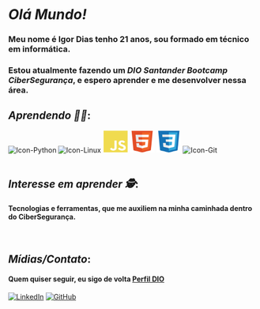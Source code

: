 # *Olá Mundo!*
### Meu nome é Igor Dias tenho 21 anos, sou formado em técnico em informática. 
### Estou atualmente fazendo um *DIO Santander Bootcamp CiberSegurança*, e espero aprender e me desenvolver nessa área.


## *Aprendendo 👨‍💻*: 
<div style="display: inline_block">
 <img aling="space-between" alt="Icon-Python" height="45" width="50" src="https://cdn.jsdelivr.net/gh/devicons/devicon/icons/python/python-original.svg">
 <img aling="space-between" alt="Icon-Linux" height="45" width="50" src="https://cdn.jsdelivr.net/gh/devicons/devicon/icons/linux/linux-original.svg">
 <img align="space-between" alt="Icon-Js" height="45" width="50" src="https://raw.githubusercontent.com/devicons/devicon/master/icons/javascript/javascript-plain.svg">
 <img align="space-between" alt="Icon-HTML" height="45" width="50" src="https://raw.githubusercontent.com/devicons/devicon/master/icons/html5/html5-original.svg">
 <img align="space-between" alt="Icon-CSS" height="45" width="50" src="https://raw.githubusercontent.com/devicons/devicon/master/icons/css3/css3-original.svg">
 <img aling="space-between" alt="Icon-Git" height="45" width="50" src="https://cdn.jsdelivr.net/gh/devicons/devicon/icons/git/git-original.svg">
</div><br>

## *Interesse em aprender 🕵️*:
#### Tecnologias e ferramentas, que me auxiliem na minha caminhada dentro do CiberSegurança.
<br>

 ## *Mídias/Contato*:

<div style="display: inline_block">

#### Quem quiser seguir, eu sigo de volta <a href="https://www.dio.me/users/igorgdias04">Perfil DIO</a>

  [![LinkedIn](https://img.shields.io/badge/LinkedIn-0077B5?style=for-the-badge&logo=linkedin&logoColor=white)](https://www.linkedin.com/in/igor-dias-7b1496233/)
  [![GitHub](https://img.shields.io/badge/GitHub-100000?style=for-the-badge&logo=github&logoColor=white)](https://github.com/IgorDias04)

</div>


